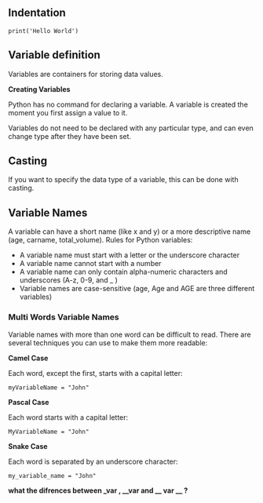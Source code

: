 
## Indentation

`print('Hello World')`

## Variable definition

Variables are containers for storing data values.

**Creating Variables**

Python has no command for declaring a variable.
A variable is created the moment you first assign a value to it.

Variables do not need to be declared with any particular type, and can even change type after they have been set.

## Casting

If you want to specify the data type of a variable, this can be done with casting.

## Variable Names
A variable can have a short name (like x and y) or a more descriptive name (age, carname, total_volume). Rules for Python variables:

* A variable name must start with a letter or the underscore character
* A variable name cannot start with a number
* A variable name can only contain alpha-numeric characters and underscores (A-z, 0-9, and _ )
* Variable names are case-sensitive (age, Age and AGE are three different variables)

### Multi Words Variable Names

Variable names with more than one word can be difficult to read.
There are several techniques you can use to make them more readable:

**Camel Case**

Each word, except the first, starts with a capital letter:

`myVariableName = "John"`

**Pascal Case**

Each word starts with a capital letter:

`MyVariableName = "John"`

**Snake Case**

Each word is separated by an underscore character:

`my_variable_name = "John"`


**what the difrences between _var , __var and __ var __ ?**